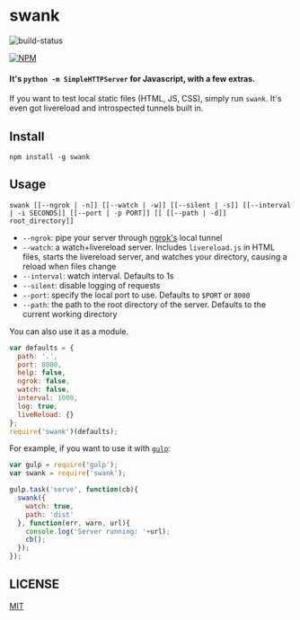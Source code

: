 swank
=====

![build-status](https://travis-ci.org/rabidaudio/swank.svg?branch=master)

[![NPM](https://nodei.co/npm/swank.png?global=true&&downloads=true&downloadRank=true&stars=true)](https://nodei.co/npm/swank/)

#### It's `python -m SimpleHTTPServer` for Javascript, with a few extras.

If you want to test local static files (HTML, JS, CSS), simply run `swank`.
It's even got livereload and introspected tunnels built in.

Install
-------
    npm install -g swank

Usage
-----
    swank [[--ngrok | -n]] [[--watch | -w]] [[--silent | -s]] [[--interval | -i SECONDS]] [[--port | -p PORT]] [[ [[--path | -d]] root_directory]]

- `--ngrok`: pipe your server through [ngrok's](https://www.npmjs.org/package/ngrok) local tunnel
- `--watch`: a watch+livereload server. Includes `livereload.js` in HTML files, starts the livereload server, and watches your directory, causing a reload when files change
- `--interval`: watch interval. Defaults to 1s
- `--silent`: disable logging of requests
- `--port`: specify the local port to use. Defaults to `$PORT` or `8000`
- `--path`: the path to the root directory of the server. Defaults to the current working directory


You can also use it as a module.

```javascript
var defaults = {
  path: '.',
  port: 8000,
  help: false,
  ngrok: false,
  watch: false,
  interval: 1000,
  log: true,
  liveReload: {}
};
require('swank')(defaults);
```

For example, if you want to use it with [`gulp`](http://gulpjs.com):

```javascript
var gulp = require('gulp');
var swank = require('swank');

gulp.task('serve', function(cb){
  swank({
    watch: true,
    path: 'dist'
  }, function(err, warn, url){
    console.log('Server running: '+url);
    cb();
  });
});


```

LICENSE
-------
[MIT](LICENSE)

